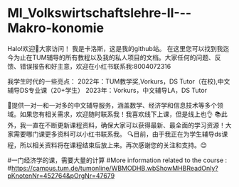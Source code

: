 # MI_Volkswirtschaftslehre-II---Makro-konomie
Halo!欢迎👏大家访问！
我是卡洛斯，这是我的github站。
在这里您可以找到我迄今为止在TUM辅导的所有教程以及我的私人项目的文档。大家任何的问题、反馈、错误报告和好主意，欢迎在小红书联系我:8004072316

我学生时代的一些亮点：
2022年：TUM教学奖,Vorkurs，DS Tutor（在校),中文辅导DS专业课（20+学生）
2023年：Vorkurs，中文辅导LA，DS Tutor

💼提供一对一和一对多的中文辅导服务，涵盖数学、经济学和信息技术等多个领域。如果您有相关需求，欢迎随时联系我！我喜欢线下上课，但是线上也👌
📚此外，我一直在不断更新课程资料，确保大家可以获得最新、最全面的学习资源！大家需要哪门课更多资料可以小红书联系我。
🔍目前，由于我正在为学生辅导ds课程，所以相关资料将在课程结束后放上来。再次感谢您的关注和支持。😊

#一门经济学的课，需要大量的计算
#More information related to the course :
#https://campus.tum.de/tumonline/WBMODHB.wbShowMHBReadOnly?pKnotenNr=452764&pOrgNr=47679

